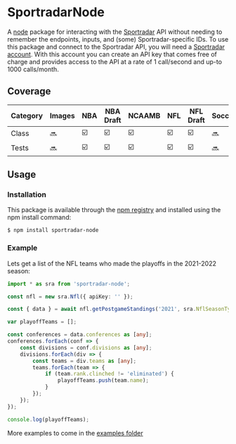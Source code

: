 # SportradarNode

A [node](https://nodejs.org/) package for interacting with the [Sportradar](https://www.sportradar.com/) API without needing to remember the endpoints, inputs, and (some) Sportradar-specific IDs. To use this package and connect to the Sportradar API, you will need a [Sportradar account](https://developer.sportradar.com/member/register). With this account you can create an API key that comes free of charge and provides access to the API at a rate of 1 call/second and up-to 1000 calls/month.

## Coverage
Category | Images | NBA | NBA Draft | NCAAMB | NFL | NFL Draft | Soccer |
--- | --- | --- | --- | --- | --- | --- | --- | 
Class | :soon: | :ballot_box_with_check: |  :ballot_box_with_check: |  :ballot_box_with_check: |  :ballot_box_with_check: |  :ballot_box_with_check: |  :soon: |
Tests | :soon: | :ballot_box_with_check: |  :ballot_box_with_check: |  :ballot_box_with_check: |  :ballot_box_with_check: |  :ballot_box_with_check: | :soon: | 

## Usage
### Installation
This package is available through the [npm registry](https://www.npmjs.com/) and installed using the npm install command: 
```
$ npm install sportradar-node
```
### Example
Lets get a list of the NFL teams who made the playoffs in the 2021-2022 season:

```typescript
import * as sra from 'sportradar-node';

const nfl = new sra.Nfl({ apiKey: '' });

const { data } = await nfl.getPostgameStandings('2021', sra.NflSeasonType.REG);

var playoffTeams = [];

const conferences = data.conferences as [any];
conferences.forEach(conf => {
    const divisions = conf.divisions as [any];
    divisions.forEach(div => {
        const teams = div.teams as [any];
        teams.forEach(team => {
            if (team.rank.clinched != 'eliminated') {
                playoffTeams.push(team.name);
            }
        });
    });
});

console.log(playoffTeams);
```

More examples to come in the [examples folder](/examples)
